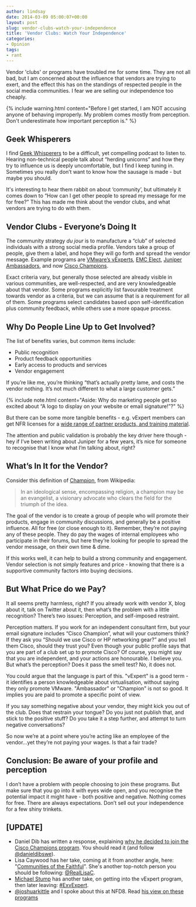 ```yaml
---
author: lindsay
date: 2014-03-09 05:00:07+00:00
layout: post
slug: vendor-clubs-watch-your-independence
title: 'Vendor Clubs: Watch Your Independence'
categories:
- Opinion
tags:
- rant
---
```


Vendor 'clubs' or programs have troubled me for some time. They are not all bad, but I am concerned about the influence that vendors are trying to exert, and the effect this has on the standings of respected people in the social media communities. I fear we are selling our independence too cheaply.

{% include warning.html content="Before I get started, I am NOT accusing anyone of behaving improperly. My problem comes mostly from perception. Don't underestimate how important perception is." %}

## Geek Whisperers

I find [Geek Whisperers](http://geek-whisperers.com) to be a difficult, yet compelling podcast to listen to. Hearing non-technical people talk about “herding unicorns” and how they try to influence us is deeply uncomfortable, but I find I keep tuning in. Sometimes you really don’t want to know how the sausage is made - but maybe you should.

It's interesting to hear them rabbit on about ‘community’, but ultimately it comes down to “How can I get other people to spread my message for me for free?” This has made me think about the vendor clubs, and what vendors are trying to do with them.

## Vendor Clubs - Everyone’s Doing It

The community strategy _du jour_ is to manufacture a “club” of selected individuals with a strong social media profile. Vendors take a group of people, give them a label, and hope they will go forth and spread the vendor message. Example programs are [VMware’s vExperts](http://blogs.vmware.com/vmtn/2014/02/vexpert-2014-applications-open.html), [EMC Elect](https://community.emc.com/community/connect/emc_elect), [Juniper Ambassadors](http://forums.juniper.net/t5/Ambassador-Program/ct-p/ambassador_program), and now [Cisco Champions](http://www.cisco.com/web/about/facts_info/champions.html).

Exact criteria vary, but generally those selected are already visible in various communities, are well-respected, and are very knowledgeable about that vendor. Some programs explicitly list favourable treatment towards vendor as a criteria, but we can assume that is a requirement for all of them. Some programs select candidates based upon self-identification plus community feedback, while others use a more opaque process.

## Why Do People Line Up to Get Involved?

The list of benefits varies, but common items include:

* Public recognition
* Product feedback opportunities
* Early access to products and services
* Vendor engagement

If you’re like me, you’re thinking “that’s actually pretty lame, and costs the vendor nothing. It’s not much different to what a large customer gets.”

{% include note.html content="Aside: Why do marketing people get so excited about “A logo to display on your website or email signature!”?" %}

But there can be some more tangible benefits - e.g. vExpert members can get NFR licenses for a [wide range of partner products, and training material](http://vinfrastructure.it/2013/06/vmware-vexpert-benefits/).

The attention and public validation is probably the key driver here though - hey if I’ve been writing about Juniper for a few years, it’s nice for someone to recognise that I know what I’m talking about, right?

## What’s In It for the Vendor?

Consider this definition of [Champion](http://en.wikipedia.org/wiki/Champion), from Wikipedia:

> In an ideological sense, encompassing religion, a champion may be an evangelist, a visionary advocate who clears the field for the triumph of the idea.

The goal of the vendor is to create a group of people who will promote their products, engage in community discussions, and generally be a positive influence. All for free (or close enough to it). Remember, they’re not paying any of these people. They do pay the wages of internal employees who participate in their forums, but here they’re looking for people to spread the vendor message, on their own time & dime.

If this works well, it can help to build a strong community and engagement. Vendor selection is not simply features and price - knowing that there is a supportive community factors into buying decisions.

## But What Price do we Pay?

It all seems pretty harmless, right? If you already work with vendor X, blog about it, talk on Twitter about it, then what’s the problem with a little recognition? There’s two issues: Perception, and self-imposed restraint.

Perception matters. If you work for an independent consultant firm, but your email signature includes “Cisco Champion”, what will your customers think? If they ask you “Should we use Cisco or HP networking gear?” and you tell them Cisco, should they trust you? Even though your public profile says that you are part of a club set up to promote Cisco? Of course, you might say that you are independent, and your actions are honourable. I believe you. But what’s the perception? Does it pass the smell test? No, it does not.

You could argue that the language is part of this. "vExpert" is a good term - it identifies a person knowledgeable about virtualisation, without saying they only promote VMware. "Ambassador" or "Champion" is not so good. It implies you are paid to promote a specific point of view.

If you say something negative about your vendor, they might kick you out of the club. Does that restrain your tongue? Do you just not publish that, and stick to the positive stuff? Do you take it a step further, and attempt to turn negative conversations?

So now we’re at a point where you’re acting like an employee of the vendor…yet they’re not paying your wages. Is that a fair trade?

## Conclusion: Be aware of your profile and perception

I don’t have a problem with people choosing to join these programs. But make sure that you go into it with eyes wide open, and you recognise the potential impact it might have - both positive and negative. Nothing comes for free. There are always expectations. Don’t sell out your independence for a few shiny trinkets.

## [UPDATE]

* Daniel Dib has written a response, explaining [why he decided to join the Cisco Champions program](http://lostintransit.se/2014/03/09/response-why-im-in-the-cisco-champions-program/). You should read it (and follow [@danieldibswe](https://twitter.com/danieldibswe)).
* Lisa Caywood has her take, coming at it from another angle, here: "[Communities of the Faithful](http://theborgqueen.wordpress.com/2014/03/11/communities-of-the-faithful/)". She's another top-notch person you should be following: [@RealLisaC](https://twitter.com/RealLisaC).
* [Michael Stump](https://www.eager0.com) has another take, on getting into the vExpert program, then later leaving: [#ExvExpert](https://www.eager0.com/2015/02/exvexpert.html).
* [@joshuarkittle](https://twitter.com/joshuarkittle) and I spoke about this at NFD8. Read [his view on these programs](http://www.joshkittle.com/?p=117)
